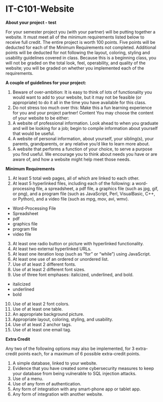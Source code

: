 # IT-C101-Website

**About your project - test**

For your semester project you (with your partner) will be putting together a website. It must
meet all of the minimum requirements listed below to receive full credit. The entire project is worth
100 points. Five points will be deducted for each of the Minimum Requirements not completed.
Additional points will be deducted for not following the layout, coloring, styling and usability guidelines
covered in class. Because this is a beginning class, you will not be graded on the total look, feel,
operability, and quality of the website; you will be graded on whether you implemented each of the
requirements.

**A couple of guidelines for your project:**

1. Beware of over-ambition: It is easy to think of lots of functionality you would want to add to
your website, but it may not be feasible (or appropriate) to do it all in the time you have
available for this class.
2. Do not stress too much over this: Make this a fun learning experience for you and your project
partner!
Content
You may choose the content of your website to be either:
1. A website of professional information. Look ahead to when you graduate and will be looking for
a job; begin to compile information about yourself that would be useful.
2. A website of personal information, about yourself, your sibling(s), your parents, grandparents,
or any relative you’d like to learn more about.
3. A website that performs a function of your choice, to serve a purpose you find useful. We
encourage you to think about needs you have or are aware of, and how a website might help
meet those needs.

**Minimum Requirements**

1. At least 5 total web pages, all of which are linked to each other.
2. At least 5 hyperlinked files, including each of the following: a word-processing file, a
spreadsheet, a pdf file, a graphics file (such as jpg, gif, or png), and a program file (such as
JavaScript, Perl, VisualBasic, C++, or Python), and a video file (such as mpg, mov, avi, wmv).
  * Word-Processing File
  * Spreadsheet
  * pdf
  * graphics file
  * program file
  * video file
3. At least one radio button or picture with hyperlinked functionality.
4. At least two external hyperlinked URLs.
5. At least one iteration loop (such as “for” or “while”) using JavaScript.
6. At least one use of an ordered or unordered list.
7. Use of at least 2 different fonts.
8. Use of at least 2 different font sizes.
9. Use of three font emphases: italicized, underlined, and bold.
  * italicized
  * underlined
  * bold
10. Use of at least 2 font colors.
11. Use of at least one table.
12. An appropriate background picture.
13. Appropriate layout, coloring, styling, and usability.
14. Use of at least 2 anchor tags.
15. Use of at least one email tag.

**Extra Credit**

Any two of the following options may also be implemented, for 3 extra-credit points each, for a
maximum of 6 possible extra-credit points.
1. A simple database, linked to your website.
2. Evidence that you have created some cybersecurity measures to keep your database from
being vulnerable to SQL injection attacks.
3. Use of a menu.
4. Use of any form of authentication.
5. Any form of integration with any smart-phone app or tablet app.
6. Any form of integration with another website.

